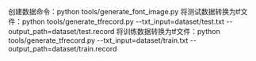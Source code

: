 创建数据命令：python tools/generate_font_image.py
将测试数据转换为tf文件：python tools/generate_tfrecord.py --txt_input=dataset/test.txt  --output_path=dataset/test.record
将训练数据转换为tf文件：python tools/generate_tfrecord.py --txt_input=dataset/train.txt  --output_path=dataset/train.record
